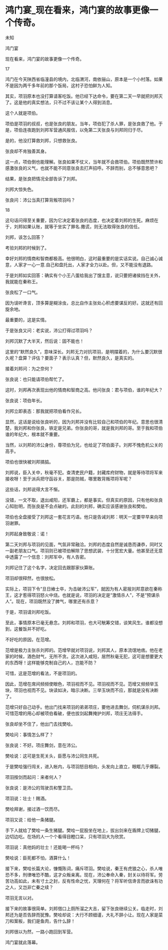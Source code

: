 # 鸿门宴_现在看来，鸿门宴的故事更像一个传奇。

未知

鸿门宴

现在看来，鸿门宴的故事更像一个传奇。

17

鸿门在今天陕西省临潼县的境内，北临渭河，南依骊山，原本是一个小村落。如果不是因为两千多年前的那个饭局，这村子恐怕鲜为人知。

其实，项羽原本也没打算请客吃饭。他已经下达命令，要在第二天一早就把刘邦灭了。这是他的真实想法，只不过不该让某个人得到消息。

这个人就是项伯。

项伯是项羽的叔叔，也是张良的朋友。当年，项伯犯了杀人罪，是张良救了他。于是，项伯连夜跑到刘邦军营通风报信，以免第二天张良与刘邦同归于尽。

是的，他没打算救刘邦，只想救张良。

张良却不肯独善其身。

这一点，项伯倒也能理解。张良如果不仗义，当年就不会救项伯。项伯既然赞许和感激张良的义气，也就不能不同意张良去打声招呼。不辞而别，总不够意思吧？

结果，是张良把情况全部告诉了刘邦。

刘邦大惊失色。

张良问：沛公当真打算背叛项羽吗？

18

这句话问得至关重要，因为它决定着张良的态度，也决定着刘邦的生死。麻烦在于，刘邦如果认账，就等于坐实了罪名.撒谎，则无法取得张良的信任。

刘邦，该怎么回答？

考验刘邦的时候到了。

幸好刘邦的情商和智商都极高。他很明白，这时最重要的是实话实说。自己诚心诚意，人家才一心一意.自己和盘托出，人家才全力以赴。但，又不能没有退路。

于是刘邦如实回答：确实有个小王八蛋给我出了馊主意，说只要把诸侯挡在关外，我就能在秦称王。

张良松了一口气。

因为误听谗言，顶多算是糊涂虫，总比自作主张处心积虑要谋反的好。这就还有回旋余地。

最重要的，这是实情。

于是张良又问：老实说，沛公打得过项羽吗？

刘邦沉默了大半天，然后说：固不能也！

这里的“默然良久”，意味深长。刘邦无力对抗项羽，是明摆着的，为什么要沉默很久呢？盘算？评估？要面子？表示认真？但，默然良久，是真实的。

接着刘邦问：为之奈何？

张良说：也只能请项伯帮忙了。

这时，刘邦再次表现出他的情商和智商之高。他问张良：君与项伯，谁的年纪大？

张良说：项伯年长。

刘邦立即表态：那我就把项伯看作兄长。

显然，这话是说给张良听的，因为刘邦并没有比较自己和项伯的年纪。意思也很清楚，我刘邦和你张良，铁定是兄弟。你张良的哥，就是我刘邦的哥。至于我和项伯谁的年纪大，根本就不重要。

当然，以刘邦的沛公身份，尊项伯为兄，也给足了项伯面子。刘邦不愧危机公关的高手。

项伯也很快被刘邦搞掂。

刘邦说，臣入关中，秋毫不犯。查清吏民户籍，封藏库府财物，就是等待项将军来接收呀！至于派兵把守函谷关，那是防贼，哪里敢背叛项将军呢？

这些话，刘邦说得大言不惭。

没错，一文不取，退出咸阳，还军霸上，都是事实。但真实的原因，只有他和张良心知肚明，而张良是不会点破的。此刻的刘邦，确实应该感谢张良和樊哙。

项伯也全盘接受了刘邦这一套花言巧语。他只是告诫刘邦：明天一定要早早来向项羽谢罪。

刘邦起身致敬说：诺！

第二天刘邦与项羽的见面，气氛非常融洽。刘邦的态度自然是诚恳而谦恭，同时又一副老朋友口气。项羽则已被项伯解除了思想武装，十分宽宏大量。他甚至还无意中透露了一个信息：刘邦军中，有人告密。

刘邦记住了这个名字，决定回去跟那家伙算账。

项羽却很释然，也很放松。

实际上，项羽下令“旦日飨士卒，为击破沛公军”，就因为有人密报刘邦意欲在秦称王，这才惹得项羽怒火中烧。也就是说，项羽的决定是“激情杀人”，不是“预谋杀人”。现在，项羽既然没了脾气，哪里还有杀意？

于是，项羽请刘邦吃饭。

至此，事情原本已毫无悬念。刘邦和项羽，也大可觥筹交错，谈笑风生。谁都没想到，这餐饭并不好吃。

不好吃的原因，在范增。

范增是极力主张杀刘邦的。范增早就对项羽说，刘邦其人，原本流氓地痞。他在老家的时候，酒色财气，无所不贪。这次进入咸阳，居然秋毫无犯，这可是想要更大的东西呀！这样能够克制自己的人，岂能不防？

可惜，这是范增的看法，不是项羽的。

因此，范增在席间频频使眼色，项羽视而不见。项羽视而不见。范增又频频举玉玦，项羽也视而不见。玦读如决，暗示决断。三举玉玦而不应，那就是没有决断了。

范增只好自己动手。他出门找来项羽的弟弟项庄，要他进去舞剑，伺机谋杀刘邦。可惜范增的用心却被项伯看破，便也拔剑起舞掩护刘邦，项庄无法得手。

张良却坐不住了，他出门去找樊哙。

樊哙问：事情怎么样了？

张良说：不好。项庄舞剑，意在沛公。

樊哙说：这可是生死关头，臣愿与沛公同生共死。

于是樊哙强行闯关，进入帐内，与项羽怒目相向，头发向上直立，眼眶几乎爆裂。

项羽按剑而起问：来者何人？

张良说：是沛公的驾驶员和警卫员。

项羽说：壮士！赐酒。

樊哙拜谢，接过酒一饮而尽。

项羽又说：给他一条猪腿。

手下人就给了樊哙一条生猪腿。樊哙一屁股坐在地上，拔出剑来在盾牌上切猪腿，边切边吃。在场的人一个个看得目瞪口呆，只有项羽大为欣赏。

项羽说：真他妈的壮士！还能喝一杯吗？

樊哙说：臣死都不怕，酒算什么！

接下来，樊哙长篇大论，慷慨陈词，痛斥项羽。樊哙说，秦王有虎狼之心，杀人唯恐不多，刑律唯恐不酷，这才众叛亲离。现在，沛公奉命入秦，封关以待将军。劳苦功高如此，未有寸土之封，反有性命之忧，天理何在？将军听信谗言而欲诛有功之人，又岂非亡秦之续？

项羽无言以对。

接下来的故事很简单。刘邦借口上厕所溜之大吉，留下张良继续公关。临走时，刘邦还为是否告辞而犹豫。樊哙却说：大行不顾细谨，大礼不辞小让。现在人家是菜刀和案板，我们是鱼肉，告什么辞！

刘邦很以为然，一路小跑回到军营。

鸿门宴就此落幕。